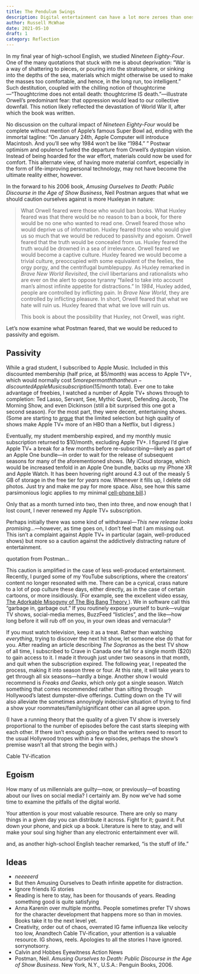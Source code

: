 ```yaml
---
title: The Pendulum Swings
description: Digital entertainment can have a lot more zeroes than ones.
author: Russell McWhae
date: 2021-05-10
draft: 1
category: Reflection
---
```


In my final year of high-school English, we studied _Nineteen Eighty-Four_. One of the many quotations that stuck with me is about deprivation: “War is a way of shattering to pieces, or pouring into the stratosphere, or sinking into the depths of the sea, materials which might otherwise be used to make the masses too comfortable, and hence, in the long run, too intelligent.” Such destitution, coupled with the chilling notion of thoughtcrime—“Thoughtcrime does not entail death: thoughtcrime IS death.”—illustrate Orwell’s predominant fear: that oppression would lead to our collective downfall. This notion likely reflected the devastation of World War II, after which the book was written.

No discussion on the cultural impact of _Nineteen Eighty-Four_ would be complete without mention of Apple’s famous Super Bowl ad, ending with the immortal tagline: “On January 24th, Apple Computer will introduce Macintosh. And you’ll see why 1984 won’t be like “1984.” ” Postwar optimism and opulence fueled the departure from Orwell’s dystopian vision. Instead of being hoarded for the war effort, materials could now be used for comfort. This alternate view, of having more material comfort, especially in the form of life-improving personal technology, may not have become the ultimate reality either, however.

In the forward to his 2006 book, _Amusing Ourselves to Death: Public Discourse in the Age of Show Business_, Neil Postman argues that what we should caution ourselves against is more Huxleyan in nature:

> What Orwell feared were those who would ban books. What Huxley feared was that there would be no reason to ban a book, for there would be no one who wanted to read one. Orwell feared those who would deprive us of information. Huxley feared those who would give us so much that we would be reduced to passivity and egoism. Orwell feared that the truth would be concealed from us. Huxley feared the truth would be drowned in a sea of irrelevance. Orwell feared we would become a captive culture. Huxley feared we would become a trivial culture, preoccupied with some equivalent of the feelies, the orgy porgy, and the centrifugal bumblepuppy. As Huxley remarked in _Brave New World Revisited_, the civil libertarians and rationalists who are ever on the alert to oppose tyranny “failed to take into account man’s almost infinite appetite for distractions.” In _1984_, Huxley added, people are controlled by inflicting pain. In _Brave New World_, they are controlled by inflicting pleasure. In short, Orwell feared that what we hate will ruin us. Huxley feared that what we love will ruin us.
>
> This book is about the possibility that Huxley, not Orwell, was right.

Let’s now examine what Postman feared, that we would be reduced to passivity and egoism.

## Passivity

While a grad student, I subscribed to Apple Music. Included in this discounted membership (half price, at $5/month) was access to Apple TV+, which would normally cost $5 more per month than the un-discounted Apple Music subscription ($15/month total). Ever one to take advantage of freebies, I watched a number of Apple TV+ shows through to completion: Ted Lasso, Servant, See, Mythic Quest, Defending Jacob, The Morning Show, and even Dickinson (still a bit surprised this one got a second season). For the most part, they were decent, entertaining shows. (Some are starting to [argue](https://daringfireball.net/linked/2021/04/19/apple-tv-plus-quality) that the limited selection but high quality of shows make Apple TV+ more of an HBO than a Netflix, but I digress.)

Eventually, my student membership expired, and my monthly music subscription returned to $10/month, excluding Apple TV+. I figured I’d give Apple TV+ a break for a few months before re-subscribing—likely as part of an Apple One bundle—in order to wait for the release of subsequent seasons for many of the aforementioned shows. (My iCloud storage, which would be increased tenfold in an Apple One bundle, backs up my iPhone XR and Apple Watch. It has been hovering right around 4.3 out of the measly 5 GB of storage in the free tier for _years_ now. Whenever it fills up, I delete old photos. Just try and make me pay for more space. Also, see how this same parsimonious logic applies to my minimal [cell-phone bill](journal/minimize-cell-phone).)

Only that as a month turned into two, then into three, and now enough that I lost count, I never renewed my Apple TV+ subscription.

Perhaps initially there was some kind of withdrawal—_This new release looks promising…_—however, as time goes on, I don’t feel that I am missing out. This isn’t a complaint against Apple TV+ in particular (again, well-produced shows) but more so a caution against the addictively distracting nature of entertainment.

quotation from Postman…

This caution is amplified in the case of less well-produced entertainment. Recently, I purged some of my YouTube subscriptions, where the creators’ content no longer resonated with me. There can be a cynical, crass nature to a lot of pop culture these days, either directly, as in the case of certain cartoons, or more insidiously. (For example, see the excellent video essay, [The Adorkable Misogyny of The Big Bang Theory
](https://www.youtube.com/watch?v=X3-hOigoxHs)). We in software call this “garbage in, garbage out.” If you routinely expose yourself to bunk—vulgar TV shows, social-media memes, BuzzFeed “listicles”, and the like—how long before it will rub off on you, in your own ideas and vernacular?

If you must watch television, keep it as a treat. Rather than watching _everything_, trying to discover the next hit show, let someone else do that for you. After reading an article describing _The Sopranos_ as the best TV show of all time, I subscribed to Crave in Canada one fall for a single month ($20) to gain access to it. I made it through just under two seasons in that month, and quit when the subscription expired. The following year, I repeated the process, making it into season three or four. At this rate, it will take years to get through all six seasons—hardly a binge. Another show I would recommend is _Freaks and Geeks_, which only got a single season. Watch something that comes recommended rather than sifting through Hollywood’s latest dumpster-dive offerings. Cutting down on the TV will also alleviate the sometimes annoyingly indecisive situation of trying to find a show your roommates/family/significant other can all agree upon.

(I have a running theory that the quality of a given TV show is inversely proportional to the number of episodes before the cast starts sleeping with each other. If there isn’t enough going on that the writers need to resort to the usual Hollywood tropes within a few episodes, perhaps the show’s premise wasn’t all that strong the begin with.)

Cable TV-ification

## Egoism

How many of us millennials are guilty—now, or previously—of boasting about our lives on social media? I certainly am. By now we’ve had some time to examine the pitfalls of the digital world.

Your attention is your most valuable resource. There are only so many things in a given day you can distribute it across. Fight for it; guard it. Put down your phone, and pick up a book. Literature is here to stay, and will make your soul sing higher than any electronic entertainment ever will.

and, as another high-school English teacher remarked, “is the stuff of life.”

## Ideas

-   _neeeeerd_
-   But then Amusing Ourselves to Death infinite appetite for distraction.
-   Ignore friends IG stories
-   Reading is here to stay, has been for thousands of years. Reading something good is quite satisfying
-   Anna Karenin over multiple months. People sometimes prefer TV shows for the character development that happens more so than in movies. Books take it to the next level yet.
-   Creativity, order out of chaos, overrated IG fame influenza like velocity too low, Anandtech Cable TV-ification, your attention is a valuable resource. IG shows, reels. Apologies to all the stories I have ignored. sorrynotsorry.
-   Calvin and Hobbes Eyewitness Action News
-   Postman, Neil. _Amusing Ourselves to Death: Public Discourse in the Age of Show Business_. New York, N.Y., U.S.A.: Penguin Books, 2006.
